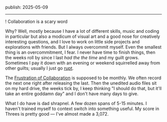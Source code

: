 publish: 2025-05-09

---

! Collaboration is a scary word

Why? Well, mostly because I have a lot of different skills, music and coding in particular but also a modicum of visual art and a good nose for creatively interesting questions, and I love to work on little side projects and explorations with friends. But I always overcommit myself. Even the smallest thing is an overcommitment, I fear. I never have time to finish things, then the weeks roll by since I last *had the the time* and my guilt grows. Sometimes I pay it down with an evening or weekend squirrelled away from other guilts; usually I just go [rupt](https://ivanish.ca/its-ok-to-forget/).

The [Frustration of Collaboration](https://futureofcoding.org/episodes) is supposed to be monthly. We often record the next one right after releasing the last. Then the unedited audio files sit on my hard drive, the weeks tick by, I keep thinking "I should do that, but it'll take an entire goddamn day" and I don't have many days to give.

What I do have is dad shrapnel. A few dozen spans of 5-15 minutes. I haven't trained myself to context switch into something useful. My score in Threes is pretty good — I've almost made a 3,072.